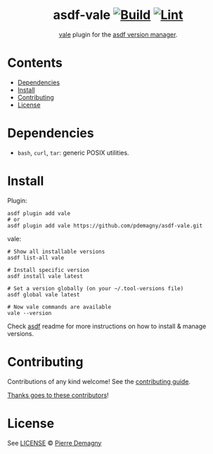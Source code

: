 <div align="center">

# asdf-vale [![Build](https://github.com/pdemagny/asdf-vale/actions/workflows/build.yml/badge.svg)](https://github.com/pdemagny/asdf-vale/actions/workflows/build.yml) [![Lint](https://github.com/pdemagny/asdf-vale/actions/workflows/lint.yml/badge.svg)](https://github.com/pdemagny/asdf-vale/actions/workflows/lint.yml)


[vale](https://vale.sh/docs/) plugin for the [asdf version manager](https://asdf-vm.com).

</div>

# Contents

- [Dependencies](#dependencies)
- [Install](#install)
- [Contributing](#contributing)
- [License](#license)

# Dependencies

- `bash`, `curl`, `tar`: generic POSIX utilities.

# Install

Plugin:

```shell
asdf plugin add vale
# or
asdf plugin add vale https://github.com/pdemagny/asdf-vale.git
```

vale:

```shell
# Show all installable versions
asdf list-all vale

# Install specific version
asdf install vale latest

# Set a version globally (on your ~/.tool-versions file)
asdf global vale latest

# Now vale commands are available
vale --version
```

Check [asdf](https://github.com/asdf-vm/asdf) readme for more instructions on how to
install & manage versions.

# Contributing

Contributions of any kind welcome! See the [contributing guide](contributing.md).

[Thanks goes to these contributors](https://github.com/pdemagny/asdf-vale/graphs/contributors)!

# License

See [LICENSE](LICENSE) © [Pierre Demagny](https://github.com/pdemagny/)
